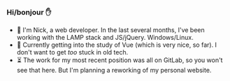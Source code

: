 ### Hi/bonjour :raised_hand:

- :evergreen_tree: I'm Nick, a web developer. In the last several months, I've been working with the LAMP stack and JS/jQuery. Windows/Linux.
- :pencil: Currently getting into the study of Vue (which is very nice, so far). I don't want to get *too* stuck in old tech.
- :hourglass_flowing_sand: The work for my most recent position was all on GitLab, so you won't see that here. But I'm planning a reworking of my personal website.

<!--
**nlamo/nlamo** is a ✨ _special_ ✨ repository because its `README.md` (this file) appears on your GitHub profile.
-->
